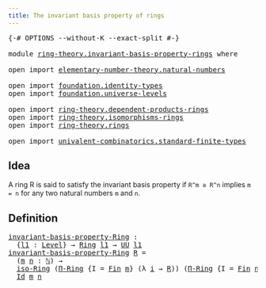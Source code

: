 ```yaml
---
title: The invariant basis property of rings
---
```


<pre class="Agda"><a id="63" class="Symbol">{-#</a> <a id="67" class="Keyword">OPTIONS</a> <a id="75" class="Pragma">--without-K</a> <a id="87" class="Pragma">--exact-split</a> <a id="101" class="Symbol">#-}</a>

<a id="106" class="Keyword">module</a> <a id="113" href="ring-theory.invariant-basis-property-rings.html" class="Module">ring-theory.invariant-basis-property-rings</a> <a id="156" class="Keyword">where</a>

<a id="163" class="Keyword">open</a> <a id="168" class="Keyword">import</a> <a id="175" href="elementary-number-theory.natural-numbers.html" class="Module">elementary-number-theory.natural-numbers</a>

<a id="217" class="Keyword">open</a> <a id="222" class="Keyword">import</a> <a id="229" href="foundation.identity-types.html" class="Module">foundation.identity-types</a>
<a id="255" class="Keyword">open</a> <a id="260" class="Keyword">import</a> <a id="267" href="foundation.universe-levels.html" class="Module">foundation.universe-levels</a>

<a id="295" class="Keyword">open</a> <a id="300" class="Keyword">import</a> <a id="307" href="ring-theory.dependent-products-rings.html" class="Module">ring-theory.dependent-products-rings</a>
<a id="344" class="Keyword">open</a> <a id="349" class="Keyword">import</a> <a id="356" href="ring-theory.isomorphisms-rings.html" class="Module">ring-theory.isomorphisms-rings</a>
<a id="387" class="Keyword">open</a> <a id="392" class="Keyword">import</a> <a id="399" href="ring-theory.rings.html" class="Module">ring-theory.rings</a>

<a id="418" class="Keyword">open</a> <a id="423" class="Keyword">import</a> <a id="430" href="univalent-combinatorics.standard-finite-types.html" class="Module">univalent-combinatorics.standard-finite-types</a>
</pre>
## Idea

A ring R is said to satisfy the invariant basis property if `R^m ≅ R^n` implies `m = n` for any two natural numbers `m` and `n`.

## Definition

<pre class="Agda"><a id="invariant-basis-property-Ring"></a><a id="643" href="ring-theory.invariant-basis-property-rings.html#643" class="Function">invariant-basis-property-Ring</a> <a id="673" class="Symbol">:</a>
  <a id="677" class="Symbol">{</a><a id="678" href="ring-theory.invariant-basis-property-rings.html#678" class="Bound">l1</a> <a id="681" class="Symbol">:</a> <a id="683" href="Agda.Primitive.html#597" class="Postulate">Level</a><a id="688" class="Symbol">}</a> <a id="690" class="Symbol">→</a> <a id="692" href="ring-theory.rings.html#2551" class="Function">Ring</a> <a id="697" href="ring-theory.invariant-basis-property-rings.html#678" class="Bound">l1</a> <a id="700" class="Symbol">→</a> <a id="702" href="foundation-core.universe-levels.html#222" class="Primitive">UU</a> <a id="705" href="ring-theory.invariant-basis-property-rings.html#678" class="Bound">l1</a>
<a id="708" href="ring-theory.invariant-basis-property-rings.html#643" class="Function">invariant-basis-property-Ring</a> <a id="738" href="ring-theory.invariant-basis-property-rings.html#738" class="Bound">R</a> <a id="740" class="Symbol">=</a>
  <a id="744" class="Symbol">(</a><a id="745" href="ring-theory.invariant-basis-property-rings.html#745" class="Bound">m</a> <a id="747" href="ring-theory.invariant-basis-property-rings.html#747" class="Bound">n</a> <a id="749" class="Symbol">:</a> <a id="751" href="elementary-number-theory.natural-numbers.html#1444" class="Datatype">ℕ</a><a id="752" class="Symbol">)</a> <a id="754" class="Symbol">→</a>
  <a id="758" href="ring-theory.isomorphisms-rings.html#5885" class="Function">iso-Ring</a> <a id="767" class="Symbol">(</a><a id="768" href="ring-theory.dependent-products-rings.html#4328" class="Function">Π-Ring</a> <a id="775" class="Symbol">{</a><a id="776" class="Argument">I</a> <a id="778" class="Symbol">=</a> <a id="780" href="univalent-combinatorics.standard-finite-types.html#2149" class="Function">Fin</a> <a id="784" href="ring-theory.invariant-basis-property-rings.html#745" class="Bound">m</a><a id="785" class="Symbol">}</a> <a id="787" class="Symbol">(λ</a> <a id="790" href="ring-theory.invariant-basis-property-rings.html#790" class="Bound">i</a> <a id="792" class="Symbol">→</a> <a id="794" href="ring-theory.invariant-basis-property-rings.html#738" class="Bound">R</a><a id="795" class="Symbol">))</a> <a id="798" class="Symbol">(</a><a id="799" href="ring-theory.dependent-products-rings.html#4328" class="Function">Π-Ring</a> <a id="806" class="Symbol">{</a><a id="807" class="Argument">I</a> <a id="809" class="Symbol">=</a> <a id="811" href="univalent-combinatorics.standard-finite-types.html#2149" class="Function">Fin</a> <a id="815" href="ring-theory.invariant-basis-property-rings.html#747" class="Bound">n</a><a id="816" class="Symbol">}</a> <a id="818" class="Symbol">(λ</a> <a id="821" href="ring-theory.invariant-basis-property-rings.html#821" class="Bound">i</a> <a id="823" class="Symbol">→</a> <a id="825" href="ring-theory.invariant-basis-property-rings.html#738" class="Bound">R</a><a id="826" class="Symbol">))</a> <a id="829" class="Symbol">→</a>
  <a id="833" href="foundation-core.identity-types.html#1754" class="Datatype">Id</a> <a id="836" href="ring-theory.invariant-basis-property-rings.html#745" class="Bound">m</a> <a id="838" href="ring-theory.invariant-basis-property-rings.html#747" class="Bound">n</a>
</pre>